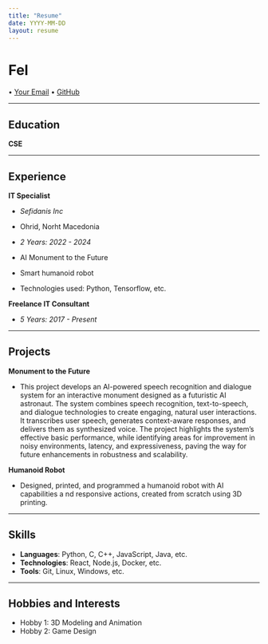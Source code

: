 ```yaml
---
title: "Resume"
date: YYYY-MM-DD
layout: resume
---
```


# **Fel**

• [Your Email](mailto:exwin00@proton.me) • [GitHub](https://github.com/Exw27)

---

## Education

**CSE**

---

## Experience

**IT Specialist**
- *Sefidanis Inc* 
- Ohrid, Norht Macedonia
- *2 Years: 2022 - 2024*

- AI Monument to the Future
- Smart humanoid robot
- Technologies used: Python, Tensorflow, etc.

**Freelance IT Consultant**
- *5 Years: 2017 - Present*

---

## Projects

**Monument to the Future**  

- This project develops an AI-powered speech recognition and dialogue system for an interactive monument designed as a futuristic AI astronaut. The system combines speech recognition, text-to-speech, and dialogue technologies to create engaging, natural user interactions. It transcribes user speech, generates context-aware responses, and delivers them as synthesized voice. The project highlights the system’s effective basic performance, while identifying areas for improvement in noisy environments, latency, and expressiveness, paving the way for future enhancements in robustness and scalability.


**Humanoid Robot**  
- Designed, printed, and programmed a humanoid robot with AI capabilities a
nd responsive actions, created from scratch using 3D printing.

---

## Skills

- **Languages**: Python, C, C++, JavaScript, Java, etc.
- **Technologies**: React, Node.js, Docker, etc.
- **Tools**: Git, Linux, Windows, etc.

---


## Hobbies and Interests

- Hobby 1: 3D Modeling and Animation
- Hobby 2: Game Design
